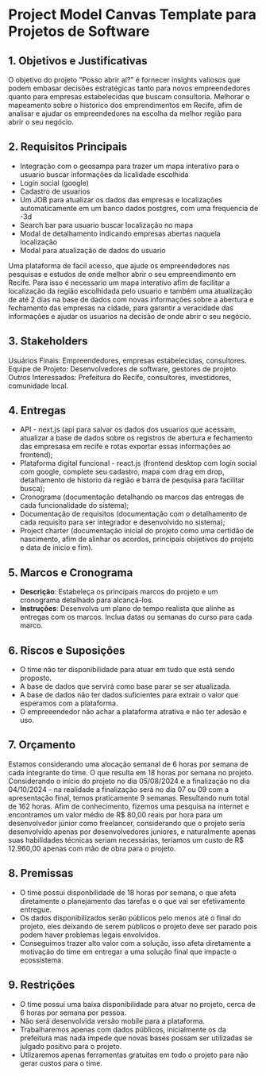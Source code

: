 # Project Model Canvas Template para Projetos de Software

## 1. Objetivos e Justificativas
O objetivo do projeto "Posso abrir aí?" é fornecer insights valiosos que podem embasar decisões estratégicas tanto para novos empreendedores quanto para empresas estabelecidas que buscam consultoria. Melhorar o mapeamento sobre o historico dos emprendimentos em Recife, afim de analisar e ajudar os empreendedores na escolha da melhor região para abrir o seu negócio. 

## 2. Requisitos Principais
- Integração com o geosampa para trazer um mapa interativo para o usuario buscar informações da licalidade escolhida
- Login social (google)
- Cadastro de usuarios
- Um JOB para atualizar os dados das empresas e localizações automaticamente em um banco dados postgres, com uma frequencia de -3d
- Search bar para usuario buscar localização no mapa
- Modal de detalhamento indicando empresas abertas naquela localização
- Modal para atualização de dados do usuario

Uma plataforma de facil acesso, que ajude os empreendedores nas pesquisas e estudos de onde melhor abrir o seu empreendimento em Recife. Para isso é necessario um mapa interativo afim de facilitar a localização da região escolhidada pelo usuario e também uma atualização de até 2 dias na base de dados com novas informações sobre a abertura e fechamento das empresas na cidade, para garantir a veracidade das informações e ajudar os usuarios na decisão de onde abrir o seu negócio.

## 3. Stakeholders
Usuários Finais: Empreendedores, empresas estabelecidas, consultores.
Equipe de Projeto: Desenvolvedores de software, gestores de projeto.
Outros Interessados: Prefeitura do Recife, consultores, investidores, comunidade local.

## 4. Entregas 
- API - next.js (api para salvar os dados dos usuarios que acessam, atualizar a base de dados sobre os registros de abertura e fechamento das empresasa em recife e rotas exportar essas informações ao frontend);
- Plataforma digital funcional - react.js (frontend desktop com login social com google, complete seu cadastro, mapa com drag em drop, detalhamento de historio da região e barra de pesquisa para facilitar busca);
- Cronograma (documentação detalhando os marcos das entregas de cada funcionalidade do sistema);
- Documentação de requisitos (documentação com o detalhamento de cada requisito para ser integrador e desenvolvido no sistema);
- Project charter (documentação inicial do projeto como uma certidão de nascimento, afim de alinhar os acordos, principais obijetivos do projeto e data de inicio e fim).

## 5. Marcos e Cronograma
- **Descrição**: Estabeleça os principais marcos do projeto e um cronograma detalhado para alcançá-los.
- **Instruções**: Desenvolva um plano de tempo realista que alinhe as entregas com os marcos. Inclua datas ou semanas do curso para cada marco.

## 6. Riscos e Suposições
- O time não ter disponibilidade para atuar em tudo que está sendo proposto.
- A base de dados que servirá como base parar se ser atualizada.
- A base de dados não ter dados suficientes para extrair o valor que esperamos com a plataforma.
- O empreeendedor não achar a plataforma atrativa e não ter adesão e uso.

## 7. Orçamento
Estamos considerando uma alocação semanal de 6 horas por semana de cada integrante do time. O que resulta em 18 horas por semana no projeto. Considerando o início do projeto no dia 05/08/2024 e a finalização no dia 04/10/2024 - na realidade a finalização será no dia 07 ou 09 com a apresentação final, temos praticamente 9 semanas. Resultando num total de 162 horas.
Afim de conhecimento, fizemos uma pesquisa na internet e encontramos um valor médio de R$ 80,00 reais por hora para um desenvolvedor júnior como freelancer, considerando que o projeto seria desenvolvido apenas por desenvolvedores juniores, e naturalmente apenas suas habilidades técnicas seriam necessárias, teríamos um custo de R$ 12.960,00 apenas com mão de obra para o projeto.

## 8. Premissas
- O time possui disponbilidade de 18 horas por semana, o que afeta diretamente o planejamento das tarefas e o que vai ser efetivamente entregue.
- Os dados disponibilizados serão públicos pelo menos até o final do projeto, eles deixando de serem públicos o projeto deve ser parado pois podem haver problemas legais envolvidos.
- Conseguimos trazer alto valor com a solução, isso afeta diretamente a motivação do time em entregar a uma solução final que impacte o ecossistema.

## 9. Restrições
- O time possuí uma baixa disponibilidade para atuar no projeto, cerca de 6 horas por semana por pessoa.
- Não será desenvolvida versão mobile para a plataforma.
- Trabalharemos apenas com dados públicos, inicialmente os da prefeitura mas nada impede que novas bases possam ser utilizadas se julgado positivo para o projeto.
- Utlizaremos apenas ferramentas gratuitas em todo o projeto para não gerar custos para o time. 
